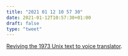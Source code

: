 ```yaml
---
title: "2021 01 12 10 57 30"
date: 2021-01-12T10:57:30+01:00
draft: false
type: "tweet"
---
```

[Reviving the 1973 Unix text to voice translator](https://www.spinellis.gr/blog/20210102/).
